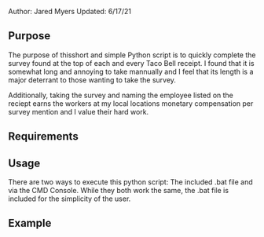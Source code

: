 Author: Jared Myers
Updated: 6/17/21

Purpose
-------
The purpose of thisshort and simple Python script is to quickly complete the survey found at the top of each and every Taco Bell receipt. I found that it is somewhat long and annoying to take mannually and I feel that its length is a major deterrant to those wanting to take the survey.

Additionally, taking the survey and naming the employee listed on the reciept earns the workers at my local locations monetary compensation per survey mention and I value their hard work.

Requirements
------------

Usage
-----

There are two ways to execute this python script: The included .bat file and via the CMD Console. While they both work the same, the .bat file is included for the simplicity of the user.

Example
--------